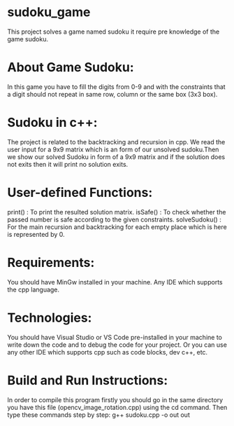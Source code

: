 # sudoku_game
This project solves a game named sudoku it require pre knowledge of the game sudoku.
# About Game Sudoku:
In this game you have to fill the digits from 0-9 and with the constraints that a digit should not repeat in same row, column or the same box (3x3 box).
# Sudoku in c++:
The project is related to the backtracking and recursion in cpp. We read the user input for a 9x9 matrix which is an form of our unsolved sudoku.Then we show our solved Sudoku in form of a 9x9 matrix and if the solution does not exits then it will print no solution exits.
# User-defined Functions:
print() : To print the resulted solution matrix.
isSafe() : To check whether the passed number is safe according to the given constraints.
solveSudoku() : For the main recursion and backtracking for each empty place which is here is represented by 0.
# Requirements:
You should have MinGw installed in your machine.
Any IDE which supports the cpp language.
# Technologies:
You should have Visual Studio or VS Code pre-installed in your machine to write down the code and to debug the code for your project. Or you can use any other IDE which supports cpp such as code blocks, dev c++, etc.
# Build and Run Instructions:
In order to compile this program firstly you should go in the same directory you have this file (opencv_image_rotation.cpp) using the cd command.
Then type these commands step by step:
g++ sudoku.cpp -o out
out

